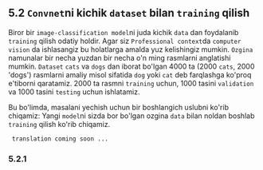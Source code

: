## 5.2 `Convnet`ni kichik `dataset` bilan `training` qilish
Biror bir `image-classification model`ni juda kichik `data` dan foydalanib `training` qilish odatiy holdir. Agar siz `Professional context`da  `computer vision` da ishlasangiz bu holatlarga amalda yuz kelishingiz mumkin. `Ozgina` namunalar bir necha yuzdan bir necha o'n ming rasmlarni anglatishi mumkin. `Dataset` `cats` va `dogs` dan iborat bo'lgan 4000 ta (2000 `cats`, 2000 'dogs') rasmlarni amaliy misol sifatida `dog` yoki `cat` deb farqlashga ko'proq e'tiborni qaratamiz. 2000 ta rasmni `training` uchun, 1000 tasini `validation` va 1000 tasini `testing` uchun ishlatamiz.

Bu bo'limda, masalani yechish uchun bir boshlangich uslubni ko'rib chiqamiz: Yangi `model`ni sizda bor bo'lgan ozgina `data` bilan noldan boshlab `training` qilish ko'rib chiqamiz.

``` translation coming soon ...```

### 5.2.1 